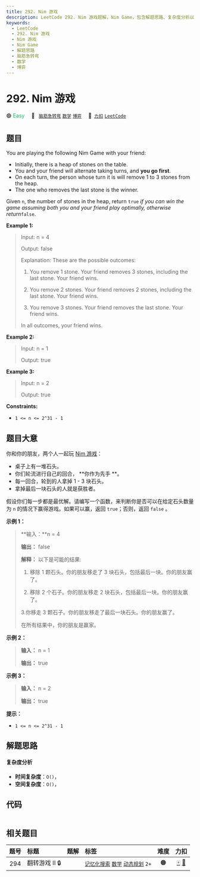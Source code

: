 ```yaml
---
title: 292. Nim 游戏
description: LeetCode 292. Nim 游戏题解，Nim Game，包含解题思路、复杂度分析以及完整的 JavaScript 代码实现。
keywords:
  - LeetCode
  - 292. Nim 游戏
  - Nim 游戏
  - Nim Game
  - 解题思路
  - 脑筋急转弯
  - 数学
  - 博弈
---
```


# 292. Nim 游戏

🟢 <font color=#15bd66>Easy</font>&emsp; 🔖&ensp; [`脑筋急转弯`](/tag/brainteaser.md) [`数学`](/tag/math.md) [`博弈`](/tag/game-theory.md)&emsp; 🔗&ensp;[`力扣`](https://leetcode.cn/problems/nim-game) [`LeetCode`](https://leetcode.com/problems/nim-game)

## 题目

You are playing the following Nim Game with your friend:

- Initially, there is a heap of stones on the table.
- You and your friend will alternate taking turns, and **you go first**.
- On each turn, the person whose turn it is will remove 1 to 3 stones from the heap.
- The one who removes the last stone is the winner.

Given `n`, the number of stones in the heap, return `true` _if you can win the
game assuming both you and your friend play optimally, otherwise
return_`false`.

**Example 1:**

> Input: n = 4
>
> Output: false
>
> Explanation: These are the possible outcomes:
>
> 1. You remove 1 stone. Your friend removes 3 stones, including the last stone. Your friend wins.
>
> 2. You remove 2 stones. Your friend removes 2 stones, including the last stone. Your friend wins.
>
> 3. You remove 3 stones. Your friend removes the last stone. Your friend wins.
>
> In all outcomes, your friend wins.

**Example 2:**

> Input: n = 1
>
> Output: true

**Example 3:**

> Input: n = 2
>
> Output: true

**Constraints:**

- `1 <= n <= 2^31 - 1`

## 题目大意

你和你的朋友，两个人一起玩 [Nim 游戏](https://baike.baidu.com/item/Nim游戏/6737105)：

- 桌子上有一堆石头。
- 你们轮流进行自己的回合， **你作为先手 **。
- 每一回合，轮到的人拿掉 1 - 3 块石头。
- 拿掉最后一块石头的人就是获胜者。

假设你们每一步都是最优解。请编写一个函数，来判断你是否可以在给定石头数量为 `n` 的情况下赢得游戏。如果可以赢，返回 `true`；否则，返回
`false` 。

**示例 1：**

> **输入：**n = 4
>
> **输出：** false
>
> **解释：** 以下是可能的结果:
>
> 1. 移除 1 颗石头。你的朋友移走了 3 块石头，包括最后一块。你的朋友赢了。
>
> 2. 移除 2 个石子。你的朋友移走 2 块石头，包括最后一块。你的朋友赢了。
>
> 3.你移走 3 颗石子。你的朋友移走了最后一块石头。你的朋友赢了。
>
> 在所有结果中，你的朋友是赢家。

**示例 2：**

> **输入：** n = 1
>
> **输出：** true

**示例 3：**

> **输入：** n = 2
>
> **输出：** true

**提示：**

- `1 <= n <= 2^31 - 1`

## 解题思路

#### 复杂度分析

- **时间复杂度**：`O()`，
- **空间复杂度**：`O()`，

## 代码

```javascript

```

## 相关题目

<!-- prettier-ignore -->
| 题号 | 标题 | 题解 | 标签 | 难度 | 力扣 |
| :------: | :------ | :------: | :------ | :------: | :------: |
| 294 | 翻转游戏 II 🔒 |  |  [`记忆化搜索`](/tag/memoization.md) [`数学`](/tag/math.md) [`动态规划`](/tag/dynamic-programming.md) `2+` | 🟠 | [🀄️](https://leetcode.cn/problems/flip-game-ii) [🔗](https://leetcode.com/problems/flip-game-ii) |
